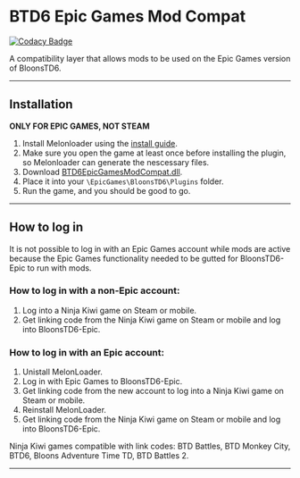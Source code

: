 # BTD6 Epic Games Mod Compat

[![Codacy Badge](https://app.codacy.com/project/badge/Grade/158d1613844b41648231ced3d0026112)](https://app.codacy.com/gh/GrahamKracker/BTD6EpicGamesModCompat/dashboard?utm_source=gh&utm_medium=referral&utm_content=&utm_campaign=Badge_grade)

A compatibility layer that allows mods to be used on the Epic Games version of BloonsTD6.

---

## Installation
**ONLY FOR EPIC GAMES, NOT STEAM**
1.  Install Melonloader using the [install guide](https://hemisemidemipresent.github.io/btd6-modding-tutorial/).
2.  Make sure you open the game at least once before installing the plugin, so Melonloader can generate the nescessary files.
3.  Download [BTD6EpicGamesModCompat.dll](https://github.com/GrahamKracker/BTD6EpicGamesModCompat/releases/latest).
4.  Place it into  your `\EpicGames\BloonsTD6\Plugins` folder.
5.  Run the game, and you should be good to go.

---

## How to log in
It is not possible to log in with an Epic Games account while mods are active because the Epic Games functionality needed to be gutted for BloonsTD6-Epic to run with mods.
  
### How to log in with a non-Epic account:
1.  Log into a Ninja Kiwi game on Steam or mobile.
2.  Get linking code from the Ninja Kiwi game on Steam or mobile and log into BloonsTD6-Epic.

### How to log in with an Epic account:
1.  Unistall MelonLoader.
2.  Log in with Epic Games to BloonsTD6-Epic.
3.  Get linking code from the new account to log into a Ninja Kiwi game on Steam or mobile.
4.  Reinstall MelonLoader.
5.  Get linking code from the Ninja Kiwi game on Steam or mobile and log into BloonsTD6-Epic.

Ninja Kiwi games compatible with link codes: BTD Battles, BTD Monkey City, BTD6, Bloons Adventure Time TD, BTD Battles 2.
 
---
